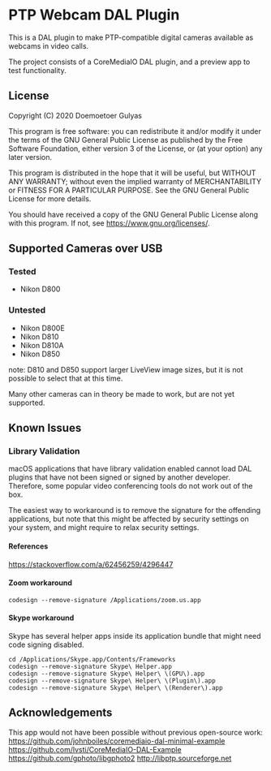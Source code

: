 #  PTP Webcam DAL Plugin

This is a DAL plugin to make PTP-compatible digital cameras available as webcams in video calls.

The project consists of a CoreMediaIO DAL plugin, and a preview app to test functionality.

## License



Copyright (C) 2020 Doemoetoer Gulyas

This program is free software: you can redistribute it and/or modify
it under the terms of the GNU General Public License as published by
the Free Software Foundation, either version 3 of the License, or
(at your option) any later version.

This program is distributed in the hope that it will be useful,
but WITHOUT ANY WARRANTY; without even the implied warranty of
MERCHANTABILITY or FITNESS FOR A PARTICULAR PURPOSE.  See the
GNU General Public License for more details.

You should have received a copy of the GNU General Public License
along with this program.  If not, see <https://www.gnu.org/licenses/>.

## Supported Cameras over USB

### Tested
 - Nikon D800
 
 ### Untested
  - Nikon D800E
  - Nikon D810
  - Nikon D810A
  - Nikon D850
  
  note: D810 and D850 support larger LiveView image sizes, but it is not possible to select that at this time.
 
 Many other cameras can in theory be made to work, but are not yet supported.
 
 ## Known Issues
 
 ### Library Validation
 
 macOS applications that have library validation enabled cannot load DAL plugins that have not been signed or signed by another developer. Therefore, some popular video conferencing tools do not work out of the box.
 
 The easiest way to workaround is to remove the signature for the offending applications, but note that this might be affected by security settings on your system, and might require to relax security settings.
 
 #### References
 
 https://stackoverflow.com/a/62456259/4296447
 
 #### Zoom workaround
 
 `codesign --remove-signature /Applications/zoom.us.app`
 
 #### Skype workaround
 
 Skype has several helper apps inside its application bundle that might need code signing disabled.

```
cd /Applications/Skype.app/Contents/Frameworks
codesign --remove-signature Skype\ Helper.app
codesign --remove-signature Skype\ Helper\ \(GPU\).app
codesign --remove-signature Skype\ Helper\ \(Plugin\).app
codesign --remove-signature Skype\ Helper\ \(Renderer\).app
```

## Acknowledgements

This app would not have been possible without previous open-source work:
https://github.com/johnboiles/coremediaio-dal-minimal-example
https://github.com/lvsti/CoreMediaIO-DAL-Example
https://github.com/gphoto/libgphoto2
http://libptp.sourceforge.net
